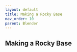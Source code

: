 ```yaml
---
layout: default
title: Making a Rocky Base
nav_order: 10
parent: Blender
---
```


## Making a Rocky Base
